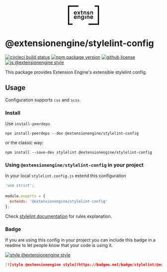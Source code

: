 <p align="center">
  <a href="#">
    <img width="100" src="logo.png">
  </a>
</p>

# @extensionengine/stylelint-config

[![circleci build status](https://badgen.net/circleci/github/ExtensionEngine/stylelint-config/master?icon)](https://circleci.com/gh/ExtensionEngine/stylelint-config)
[![npm package version](https://badgen.net/npm/v/@extensionengine/stylelint-config)](https://npm.im/@extensionengine/stylelint-config)
[![github license](https://badgen.net/github/license/ExtensionEngine/stylelint-config)](https://github.com/ExtensionEngine/stylelint-config/blob/master/LICENSE)
[![js @extensionengine style](https://badgen.net/badge/code%20style/@extensionengine/black)](https://github.com/ExtensionEngine/eslint-config)

This package provides Extension Engine's extensible stylelint config.

## Usage

Configuration supports `css` and `scss`.

### Install

Use `install-peerdeps`

```
npx install-peerdeps --dev @extensionengine/stylelint-config
```

or the classic way:

```
npm install --save-dev stylelint @extensionengine/stylelint-config
```

### Using `@extensionengine/stylelint-config` in your project

In your local `stylelint.config.js` extend this configuration

```js
'use strict';

module.exports = {
  extends: '@extensionengine/stylelint-config'
};
```

Check [stylelint documentation](https://stylelint.io/user-guide/rules) for rules explanation.

### Badge

If you are using this config in your project you can include this badge in a
readme to let people know that your code is using it.

[![style @extensionengine style](https://badgen.net/badge/stylelint/@extensionengine/black)](https://github.com/ExtensionEngine/stylelint-config)

```markdown
[![style @extensionengine style](https://badgen.net/badge/stylelint/@extensionengine/black)](https://github.com/ExtensionEngine/stylelint-config)
```
